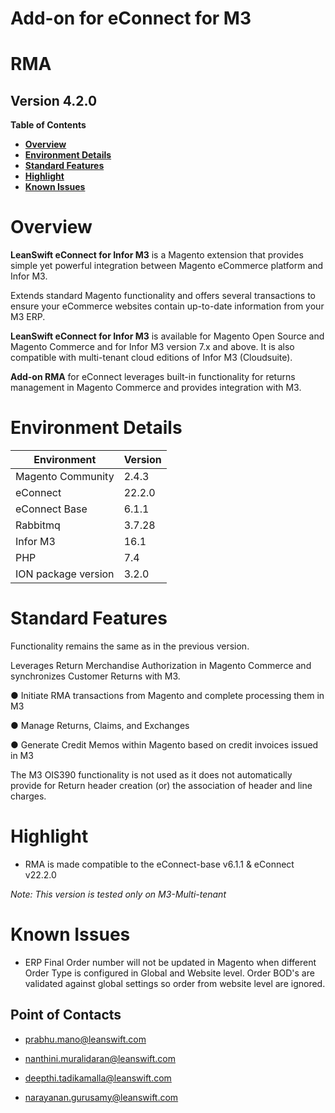 # Add-on for eConnect for M3

# **RMA**

## **Version 4.2.0**


**Table of Contents**


- [**Overview**](#overview)
- [**Environment Details**](#environment-details)
- [**Standard Features**](#standard-features)
- [**Highlight**](#highlight)
- [**Known Issues**](#known-issues)


# **Overview**

 **LeanSwift eConnect for Infor M3** is a Magento extension that provides simple yet powerful integration between Magento eCommerce platform and Infor M3.

Extends standard Magento functionality and offers several transactions to ensure your eCommerce websites contain up-to-date information from your M3 ERP.

 **LeanSwift eConnect for Infor M3** is available for Magento Open Source and Magento Commerce and for Infor M3 version 7.x and above. It is also compatible with multi-tenant cloud editions of Infor M3 (Cloudsuite).

 **Add-on RMA** for eConnect leverages built-in functionality for returns management in Magento Commerce and provides integration with M3.

# **Environment Details**

| **Environment** | **Version** |
| --- | --- |
| Magento Community | 2.4.3 |
| eConnect | 22.2.0 |
| eConnect Base | 6.1.1 |
| Rabbitmq | 3.7.28 |
| Infor M3 | 16.1 |
| PHP | 7.4 |
| ION package version |3.2.0 |

# **Standard Features**

Functionality remains the same as in the previous version. 

Leverages Return Merchandise Authorization in Magento Commerce and synchronizes Customer Returns with M3.

  ●	Initiate RMA transactions from Magento and complete processing them in M3

  ●	Manage Returns, Claims, and Exchanges

  ●	Generate Credit Memos within Magento based on credit invoices issued in M3

The M3 OIS390 functionality is not used as it does not automatically provide for 
Return header creation (or) the association of header and line charges.


# **Highlight**

- RMA is made compatible to the eConnect-base v6.1.1 & eConnect v22.2.0


_Note: This version is tested only on M3-Multi-tenant_

# **Known Issues**

- ERP Final Order number will not be updated in Magento when different Order Type is configured in Global and Website level. Order BOD's are validated against global settings so order from website level are ignored.


Point of Contacts
-----------------

-   <prabhu.mano@leanswift.com>

-   <nanthini.muralidaran@leanswift.com>

-   [deepthi.tadikamalla\@leanswift.com](mailto:deepthi@leanswift.com)

-   <narayanan.gurusamy@leanswift.com>


